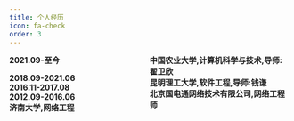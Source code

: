 ```yaml
---
title: 个人经历
icon: fa-check
order: 3
---
```


<style>
  .a1{float:left;width:40%;border:1px solid # F00;}
  .a2{float:right;width:50%;border:1px solid # F00;text-align:left}
  .b1{float:left;width:40%;border:1px solid # F00;}
  .b2{float:right;width:50%;border:1px solid # F00;text-align:left}
  .c1{float:left;width:40%;border:1px solid # F00;}
  .c2{float:right;width:50%;border:1px solid # F00;text-align:left}
  .d1{float:left;width:40%;border:1px solid # F00;}
  .d2{float:right;width:50%;border:1px solid # F00;text-align:left}
</style>
<div class="a1">
  <strong><b>2021.09-至今</b></strong>
</div>
<div class="a2">
  <strong>中国农业大学,计算机科学与技术,导师:翟卫欣</strong>
</div>
<br/><br/>
<div class="b1">
  <strong>2018.09-2021.06</strong>
</div>
<div class="b2">
  <strong>昆明理工大学,软件工程,导师:钱谦</strong>
</div>
<br/>
<div class="c1">
  <strong>2016.11-2017.08</strong>
</div>
<div class="c2">
  <strong>北京国电通网络技术有限公司,网络工程师</strong>
</div>
<br/>
<div class="d1">
  <strong>2012.09-2016.06</strong>
</div>
<div class="d2">
  <strong>济南大学,网络工程</strong>
</div>
<br/>

